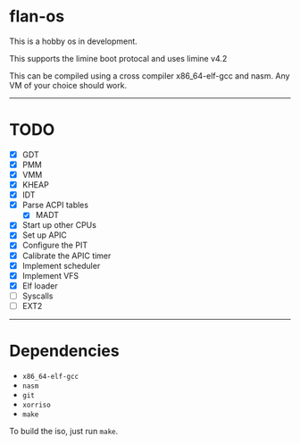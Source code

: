 # **flan-os**
This is a hobby os in development. 

This supports the limine boot protocal and uses limine v4.2

This can be compiled using a cross compiler x86_64-elf-gcc and nasm. Any VM of your choice should work. 

---
# **TODO**
- [X] GDT
- [x] PMM
- [x] VMM
- [x] KHEAP
- [x] IDT
- [x] Parse ACPI tables 
	-  [x] MADT
- [x] Start up other CPUs
- [x] Set up APIC
- [x] Configure the PIT
- [x] Calibrate the APIC timer
- [x] Implement scheduler 
- [x] Implement VFS
- [x] Elf loader
- [ ] Syscalls
- [ ] EXT2
---
# Dependencies
- `x86_64-elf-gcc` 
- `nasm`
- `git`
- `xorriso`
- `make`

To build the iso, just run `make`.
